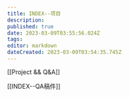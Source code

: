 ```yaml
---
title: INDEX--项目
description: 
published: true
date: 2023-03-09T03:55:56.024Z
tags: 
editor: markdown
dateCreated: 2023-03-09T03:54:35.745Z
---
```



[[Project && Q&A]]

[[INDEX--QA稿件]]


